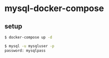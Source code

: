 # mysql-docker-compose


## setup

```sh
$ docker-compose up -d

$ mysql -u mysqluser -p
password: mysqlpass
```


